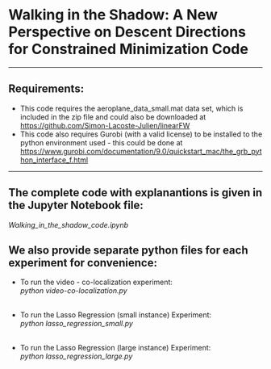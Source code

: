 # Walking in the Shadow: A New Perspective on Descent Directions for Constrained Minimization Code

---

## Requirements:
* This code requires the aeroplane_data_small.mat data set, which is included in the zip file and could also be downloaded at https://github.com/Simon-Lacoste-Julien/linearFW
* This code also requires Gurobi (with a valid license) to be installed to the python environment used - this could be done at https://www.gurobi.com/documentation/9.0/quickstart_mac/the_grb_python_interface_f.html

---


## The complete code with explanantions is given in the Jupyter Notebook file:   
*Walking_in_the_shadow_code.ipynb*


## We also provide separate python files for each experiment for convenience:
* To run the video - co-localization experiment:  
*python video-co-localization.py*<br/><br/>

* To run the Lasso Regression (small instance) Experiment:  
*python lasso_regression_small.py*<br/><br/>

* To run the Lasso Regression (large instance) Experiment:  
*python lasso_regression_large.py*<br/><br/>
